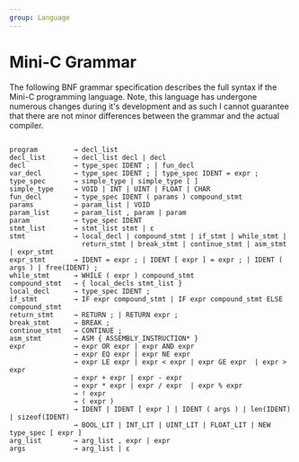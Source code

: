 ```yaml
---
group: Language
---
```

# Mini-C Grammar
The following BNF grammar specification describes the full syntax if the Mini-C programming language. Note, this language has undergone numerous changes during it's development and as such I cannot guarantee that there are not minor differences between the grammar and the actual compiler. 

<pre>
<code>
program			→ decl_list
decl_list		→ decl_list decl | decl
decl			→ type_spec IDENT ; | fun_decl
var_decl		→ type_spec IDENT ; | type_spec IDENT = expr ;
type_spec		→ simple_type | simple_type [ ]
simple_type     → VOID | INT | UINT | FLOAT | CHAR
fun_decl		→ type_spec IDENT ( params ) compound_stmt
params			→ param_list | VOID
param_list		→ param_list , param | param
param			→ type_spec IDENT 
stmt_list		→ stmt_list stmt | ε
stmt			→ local_decl | compound_stmt | if_stmt | while_stmt | 
				  return_stmt | break_stmt | continue_stmt | asm_stmt | expr_stmt
expr_stmt		→ IDENT = expr ; | IDENT [ expr ] = expr ; | IDENT ( args ) | free(IDENT) ;
while_stmt		→ WHILE ( expr ) compound_stmt
compound_stmt	→ { local_decls stmt_list }
local_decl		→ type_spec IDENT ;
if_stmt			→ IF expr compound_stmt | IF expr compound_stmt ELSE compound_stmt 
return_stmt		→ RETURN ; | RETURN expr ;
break_stmt	    → BREAK ;
continue_stmt   → CONTINUE ;
asm_stmt        → ASM { ASSEMBLY_INSTRUCTION* }
expr			→ expr OR expr | expr AND expr
				→ expr EQ expr | expr NE expr 
				→ expr LE expr | expr < expr | expr GE expr  | expr > expr
				→ expr + expr | expr - expr 
				→ expr * expr | expr / expr  | expr % expr
				→ ! expr
				→ ( expr )
				→ IDENT | IDENT [ expr ] | IDENT ( args ) | len(IDENT) | sizeof(IDENT)
				→ BOOL_LIT | INT_LIT | UINT_LIT | FLOAT_LIT | NEW type_spec [ expr ]
arg_list		→ arg_list , expr | expr
args			→ arg_list | ε
</code>
</pre>
